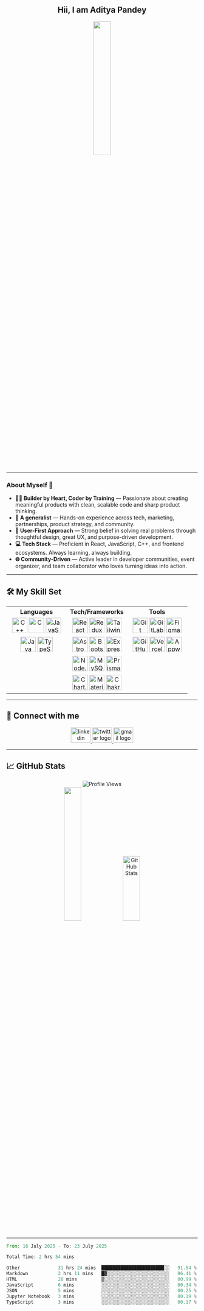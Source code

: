 <div align="center">
  
## Hii, I am Aditya Pandey  
<img src="https://media3.giphy.com/media/v1.Y2lkPTc5MGI3NjExOW94ZnF4cHV4dnYzbHdmMHNnNTBieWJ0NTlla2l4a2UxcTFyeXFldSZlcD12MV9pbnRlcm5hbF9naWZfYnlfaWQmY3Q9Zw/2FayYXU90QS9MmAIo/giphy.gif" width="30%" />

</div>

---

### About Myself 👋  

- **👨‍💻 Builder by Heart, Coder by Training** — Passionate about creating meaningful products with clean, scalable code and sharp product thinking.  
- **🚀 A generalist** — Hands-on experience across tech, marketing, partnerships, product strategy, and community.  
- **🧠 User-First Approach** — Strong belief in solving real problems through thoughtful design, great UX, and purpose-driven development.  
- **💻 Tech Stack** — Proficient in React, JavaScript, C++, and frontend ecosystems. Always learning, always building.  
- **🌐 Community-Driven** — Active leader in developer communities, event organizer, and team collaborator who loves turning ideas into action.  

---

## 🛠️ My Skill Set

<table align="center" width="100%">
  <tr>
    <th width="33%">Languages</th>
    <th width="33%">Tech/Frameworks</th>
    <th width="33%">Tools</th>
  </tr>
  <tr>
    <td align="center">
      <img src="https://profilinator.rishav.dev/skills-assets/cplusplus-original.svg" alt="C++" width="40" height="40" />
      <img src="https://profilinator.rishav.dev/skills-assets/c-original.svg" alt="C" width="40" height="40" />
      <img src="https://profilinator.rishav.dev/skills-assets/javascript-original.svg" alt="JavaScript" width="40" height="40" />
    </td>
    <td align="center">
      <img src="https://profilinator.rishav.dev/skills-assets/react-original-wordmark.svg" alt="React" width="40" height="40" />
      <img src="https://profilinator.rishav.dev/skills-assets/redux-original.svg" alt="Redux" width="40" height="40" />
      <img src="https://profilinator.rishav.dev/skills-assets/tailwindcss.svg" alt="TailwindCSS" width="40" height="40" />
    </td>
    <td align="center">
      <img src="https://skillicons.dev/icons?i=git" alt="Git" width="40" height="40" />
      <img src="https://skillicons.dev/icons?i=gitlab" alt="GitLab" width="40" height="40" />
      <img src="https://skillicons.dev/icons?i=figma" alt="Figma" width="40" height="40" />
    </td>
  </tr>
  <tr>
    <td align="center">
      <img src="https://profilinator.rishav.dev/skills-assets/java-original-wordmark.svg" alt="Java" width="40" height="40" />
      <img src="https://profilinator.rishav.dev/skills-assets/typescript-original.svg" alt="TypeScript" width="40" height="40" />
    </td>
    <td align="center">
      <img src="https://cdn.simpleicons.org/astro/FF5D01" alt="Astro" width="40" height="40" />
      <img src="https://cdn.jsdelivr.net/gh/devicons/devicon/icons/bootstrap/bootstrap-original.svg" alt="Bootstrap" width="40" height="40" />
      <img src="https://skillicons.dev/icons?i=express" alt="Express" width="40" height="40" />
    </td>
    <td align="center">
      <img src="https://skillicons.dev/icons?i=github" alt="GitHub" width="40" height="40" />
      <img src="https://skillicons.dev/icons?i=vercel" alt="Vercel" width="40" height="40" />
      <img src="https://cdn.simpleicons.org/appwrite/F02E65" alt="Appwrite" width="40" height="40" />
    </td>
  </tr>
  <tr>
    <td></td>
    <td align="center">
      <img src="https://cdn.jsdelivr.net/gh/devicons/devicon/icons/nodejs/nodejs-original.svg" alt="Node.js" width="40" height="40" />
      <img src="https://skillicons.dev/icons?i=mysql" alt="MySQL" width="40" height="40" />
      <img src="https://skillicons.dev/icons?i=prisma" alt="Prisma" width="40" height="40" />
    </td>
    <td></td>
  </tr>
  <tr>
    <td></td>
    <td align="center">
      <img src="https://profilinator.rishav.dev/skills-assets/logo-title.svg" alt="Chart.js" width="40" height="40" />
      <img src="https://profilinator.rishav.dev/skills-assets/mui.png" alt="Material-UI" width="40" height="40" />
      <img src="https://profilinator.rishav.dev/skills-assets/chakraui.png" alt="Chakra UI" width="40" height="40" />
    </td>
    <td></td>
  </tr>
</table>

---

## 📱 Connect with me  
<p align="center">
  <a href="https://www.linkedin.com/in/aditya-pandey-1a96b0213/" target="_blank">
    <img src="https://raw.githubusercontent.com/maurodesouza/profile-readme-generator/master/src/assets/icons/social/linkedin/default.svg" width="52" height="40" alt="linkedin logo"  />
  </a>
  <a href="https://twitter.com/adityapandey78" target="_blank">
    <img src="https://raw.githubusercontent.com/maurodesouza/profile-readme-generator/master/src/assets/icons/social/twitter/default.svg" width="52" height="40" alt="twitter logo"  />
  </a>
  <a href="mailto:adityapandey.2402@gmail.com" target="_blank">
  <img src="https://raw.githubusercontent.com/maurodesouza/profile-readme-generator/master/src/assets/icons/social/gmail/default.svg" width="52" height="40" alt="gmail logo" />
</a>
</p>

---

## 📈 GitHub Stats  
<p align="center">
  <img src="https://komarev.com/ghpvc/?username=adityapandey78&style=flat-square" alt="Profile Views" />
  <br/>
  <img src="https://github-readme-stats.vercel.app/api/top-langs/?username=anuraghazra&layout=compact&theme=tokyonight" width="30%" />
  <img src="https://github-readme-stats.vercel.app/api?username=adityapandey78&show_icons=true&count_private=true&hide_border=true" alt="GitHub Stats" width="30%" height="170px" />
</p>

---
<!--START_SECTION:waka-->

```rust
From: 16 July 2025 - To: 23 July 2025

Total Time: 2 hrs 54 mins

Other              31 hrs 24 mins  ███████████████████████░░   91.54 %
Markdown           2 hrs 11 mins   █▓░░░░░░░░░░░░░░░░░░░░░░░   06.41 %
HTML               20 mins         ▒░░░░░░░░░░░░░░░░░░░░░░░░   00.99 %
JavaScript         6 mins          ░░░░░░░░░░░░░░░░░░░░░░░░░   00.34 %
JSON               5 mins          ░░░░░░░░░░░░░░░░░░░░░░░░░   00.25 %
Jupyter Notebook   3 mins          ░░░░░░░░░░░░░░░░░░░░░░░░░   00.19 %
TypeScript         3 mins          ░░░░░░░░░░░░░░░░░░░░░░░░░   00.17 %
```

<!--END_SECTION:waka-->


